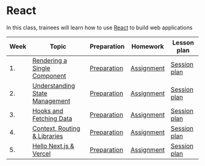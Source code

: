 # React

In this class, trainees will learn how to use [React](https://react.dev/) to build web applications

| Week | Topic                                               | Preparation                           | Homework                            | Lesson plan                           |
| ---- | --------------------------------------------------- | ------------------------------------- | ----------------------------------- | ------------------------------------- |
| 1.   | [Rendering a Single Component](./week1/README.md)   | [Preparation](./week1/preparation.md) | [Assignment](./week1/assignment.md) | [Session plan](week1/session-plan.md) |
| 2.   | [Understanding State Management](./week2/README.md) | [Preparation](./week2/preparation.md) | [Assignment](./week2/assignment.md) | [Session plan](week2/session-plan.md) |
| 3.   | [Hooks and Fetching Data](./week3/README.md)        | [Preparation](./week3/preparation.md) | [Assignment](./week3/assignment.md) | [Session plan](week3/session-plan.md) |
| 4.   | [Context, Routing & Libraries](./week4/README.md)   | [Preparation](./week4/preparation.md) | [Assignment](./week4/assignment.md) | [Session plan](week4/session-plan.md) |
| 5.   | [Hello Next.js & Vercel](./week5/README.md)         | [Preparation](./week5/preparation.md) | [Assignment](./week5/assignment.md) | [Session plan](week5/session-plan.md) |
